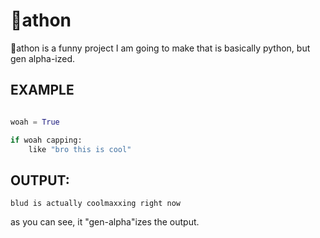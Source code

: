 # 🐺athon

🐺athon is a funny project I am going to make that is basically python, but gen alpha-ized.

## EXAMPLE

```py

woah = True

if woah capping:
    like "bro this is cool"
```

## OUTPUT:
```
blud is actually coolmaxxing right now
```
as you can see, it "gen-alpha"izes the output.
